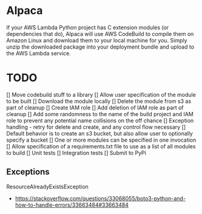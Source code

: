 # Alpaca
If your AWS Lambda Python project has C extension modules (or dependencies that do), Alpaca will use AWS CodeBuild to compile them on Amazon Linux and download them to your local machine for you. Simply unzip the downloaded package into your deployment bundle and upload to the AWS Lambda service.

# TODO
[] Move codebuild stuff to a library
[] Allow user specification of the module to be built
[] Download the module locally
[] Delete the module from s3 as part of cleanup
[] Create IAM role
[] Add deletion of IAM role as part of cleanup
[] Add some randomness to the name of the build project and IAM role to prevent any potential name collisions on the off chance
[] Exception handling - retry for delete and create, and any control flow necessary
[] Default behavior is to create an s3 bucket, but also allow user to optionally specify a bucket
[] One or more modules can be specified in one invocation
[] Allow specification of a requirements.txt file to use as a list of all modules to build
[] Unit tests
[] Integration tests
[] Submit to PyPi


## Exceptions
ResourceAlreadyExistsException
* https://stackoverflow.com/questions/33068055/boto3-python-and-how-to-handle-errors/33663484#33663484